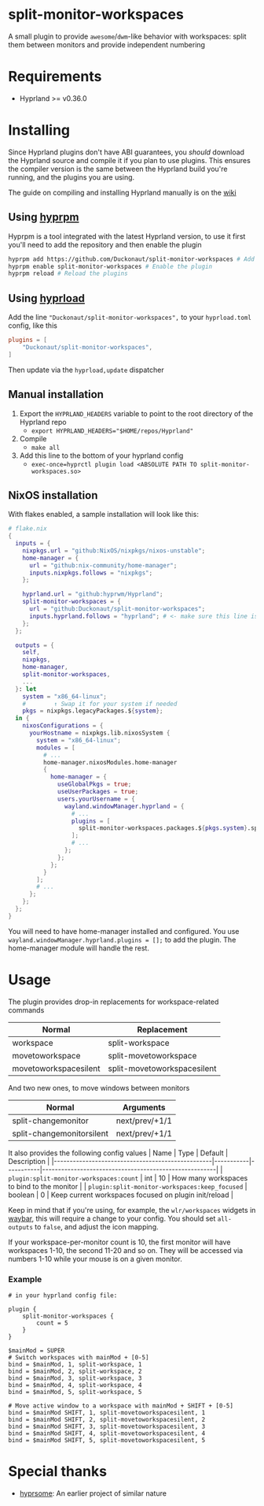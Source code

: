 # split-monitor-workspaces
A small plugin to provide `awesome`/`dwm`-like behavior with workspaces: split them between monitors and provide independent numbering

# Requirements
- Hyprland >= v0.36.0

# Installing
Since Hyprland plugins don't have ABI guarantees, you *should* download the Hyprland source and compile it if you plan to use plugins.
This ensures the compiler version is the same between the Hyprland build you're running, and the plugins you are using.

The guide on compiling and installing Hyprland manually is on the [wiki](http://wiki.hyprland.org/Getting-Started/Installation/#manual-manual-build)

## Using [hyprpm](https://wiki.hyprland.org/Plugins/Using-Plugins/#hyprpm)
Hyprpm is a tool integrated with the latest Hyprland version, to use it first you'll need to add the repository and then enable the plugin
```BASH
hyprpm add https://github.com/Duckonaut/split-monitor-workspaces # Add the plugin repository
hyprpm enable split-monitor-workspaces # Enable the plugin
hyprpm reload # Reload the plugins
```

## Using [hyprload](https://github.com/Duckonaut/hyprload)
Add the line `"Duckonaut/split-monitor-workspaces",` to your `hyprload.toml` config, like this
```toml
plugins = [
    "Duckonaut/split-monitor-workspaces",
]
```
Then update via the `hyprload,update` dispatcher

## Manual installation

1. Export the `HYPRLAND_HEADERS` variable to point to the root directory of the Hyprland repo
    - `export HYPRLAND_HEADERS="$HOME/repos/Hyprland"`
2. Compile
    - `make all`
3. Add this line to the bottom of your hyprland config
    - `exec-once=hyprctl plugin load <ABSOLUTE PATH TO split-monitor-workspaces.so>`

## NixOS installation

With flakes enabled, a sample installation will look like this:

```nix
# flake.nix
{
  inputs = {
    nixpkgs.url = "github:NixOS/nixpkgs/nixos-unstable";
    home-manager = {
      url = "github:nix-community/home-manager";
      inputs.nixpkgs.follows = "nixpkgs";
    };

    hyprland.url = "github:hyprwm/Hyprland";
    split-monitor-workspaces = {
      url = "github:Duckonaut/split-monitor-workspaces";
      inputs.hyprland.follows = "hyprland"; # <- make sure this line is present for the plugin to work as intended
    };
  };

  outputs = {
    self,
    nixpkgs,
    home-manager,
    split-monitor-workspaces,
    ...
  }: let
    system = "x86_64-linux";
    #        ↑ Swap it for your system if needed
    pkgs = nixpkgs.legacyPackages.${system};
  in {
    nixosConfigurations = {
      yourHostname = nixpkgs.lib.nixosSystem {
        system = "x86_64-linux";
        modules = [
          # ...
          home-manager.nixosModules.home-manager
          {
            home-manager = {
              useGlobalPkgs = true;
              useUserPackages = true;
              users.yourUsername = {
                wayland.windowManager.hyprland = {
                  # ...
                  plugins = [
                    split-monitor-workspaces.packages.${pkgs.system}.split-monitor-workspaces
                  ];
                  # ...
                };
              };
            };
          }
        ];
        # ...
      };
    };
  };
}
```

You will need to have home-manager installed and configured. You use `wayland.windowManager.hyprland.plugins = [];` to add the plugin. The home-manager
module will handle the rest.

# Usage

The plugin provides drop-in replacements for workspace-related commands

| Normal                | Replacement                   |
|-----------------------|-------------------------------|
| workspace             | split-workspace               |
| movetoworkspace       | split-movetoworkspace         |
| movetoworkspacesilent | split-movetoworkspacesilent   |

And two new ones, to move windows between monitors

| Normal                    | Arguments         |
|---------------------------|-------------------|
| split-changemonitor       | next/prev/+1/1    |
| split-changemonitorsilent | next/prev/+1/1    |

It also provides the following config values
| Name                                             | Type      | Default   | Description                                           |
|--------------------------------------------------|-----------|-----------|-------------------------------------------------------|
| `plugin:split-monitor-workspaces:count`          | int       | 10        | How many workspaces to bind to the monitor            |
| `plugin:split-monitor-workspaces:keep_focused`   | boolean   | 0         | Keep current workspaces focused on plugin init/reload |

Keep in mind that if you're using, for example, the `wlr/workspaces` widgets in [waybar](https://github.com/Alexays/Waybar), this will require a change to your config. You should set `all-outputs` to `false`, and adjust the icon mapping.

If your workspace-per-monitor count is 10, the first monitor will have workspaces 1-10, the second 11-20 and so on. They will be accessed via numbers 1-10 while your mouse is on a given monitor.

### Example

```
# in your hyprland config file:

plugin {
    split-monitor-workspaces {
        count = 5
    }
}

$mainMod = SUPER
# Switch workspaces with mainMod + [0-5]
bind = $mainMod, 1, split-workspace, 1
bind = $mainMod, 2, split-workspace, 2
bind = $mainMod, 3, split-workspace, 3
bind = $mainMod, 4, split-workspace, 4
bind = $mainMod, 5, split-workspace, 5

# Move active window to a workspace with mainMod + SHIFT + [0-5]
bind = $mainMod SHIFT, 1, split-movetoworkspacesilent, 1
bind = $mainMod SHIFT, 2, split-movetoworkspacesilent, 2
bind = $mainMod SHIFT, 3, split-movetoworkspacesilent, 3
bind = $mainMod SHIFT, 4, split-movetoworkspacesilent, 4
bind = $mainMod SHIFT, 5, split-movetoworkspacesilent, 5
```

# Special thanks
- [hyprsome](https://github.com/sopa0/hyprsome): An earlier project of similar nature
